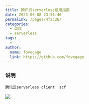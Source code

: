 ```yaml
---
title: 腾讯云serverless使用指南
date: 2023-06-08 23:51:46
permalink: /pages/4f2c26/
categories:
  - 运维
  - serverless
tags:
  -
author:
  name: fovegage
  link: https://github.com/fovegage
---
```


### 说明

```
腾讯云serverless client  scf
```

![](https://obsidian-foveagge.oss-cn-beijing.aliyuncs.com/blog/GR94Xf.png)
